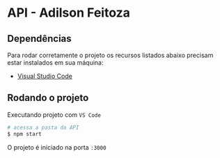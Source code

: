 # API - Adilson Feitoza

## Dependências

Para rodar corretamente o projeto os recursos listados abaixo precisam estar instalados em sua máquina:

- [Visual Studio Code](https://code.visualstudio.com/download)

## Rodando o projeto

Executando projeto com `VS Code`

```bash
# acessa a pasta da API  
$ npm start

```

O projeto é iniciado na porta `:3000` 